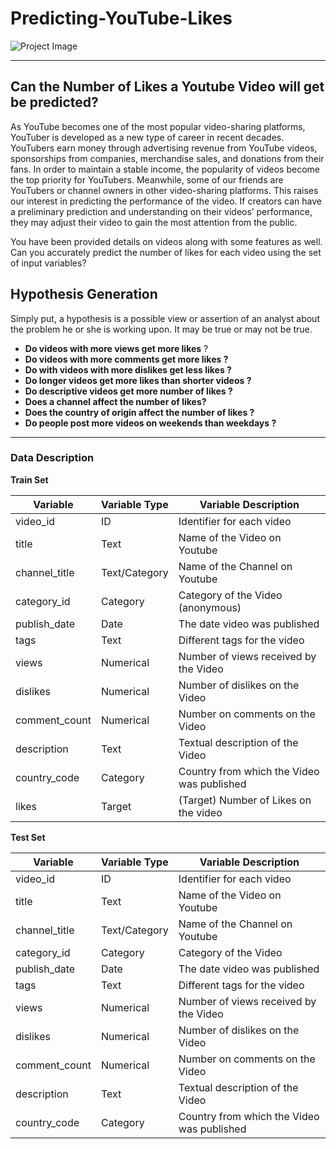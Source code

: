 # Predicting-YouTube-Likes

![Project Image](https://www.techinexpert.com/wp-content/uploads/2019/05/buy-youtube-likes_dd9e56d7-2c6e-457f-b8a9-0a25d4913999.jpg)

---

## Can the Number of Likes a Youtube Video will get be predicted?
As YouTube becomes one of the most popular video-sharing platforms, YouTuber is developed as a new type of career in recent decades. YouTubers earn money through advertising revenue from YouTube videos, sponsorships from companies, merchandise sales, and donations from their fans. In order to maintain a stable income, the popularity of videos become the top priority for YouTubers. Meanwhile, some of our friends are YouTubers or channel owners in other video-sharing platforms. This raises our interest in predicting the performance of the video. If creators can have a preliminary prediction and understanding on their videos’ performance, they may adjust their video to gain the most attention from the public.
 
You have been provided details on videos along with some features as well. Can you accurately predict the number of likes for each video using the set of input variables?

## Hypothesis Generation
Simply put, a hypothesis is a possible view or assertion of an analyst about the problem he or she is working upon. It may be true or may not be true.
* **Do videos with more views get more likes** ?
* **Do videos with more comments get more likes ?**
* **Do with videos with more dislikes get less likes ?**
* **Do longer videos get more likes than shorter videos ?**
* **Do descriptive videos get more number of likes ?**
* **Does a channel affect the number of likes?**
* **Does the country of origin affect the number of likes ?**
* **Do people post more videos on weekends than weekdays ?**

---
### Data Description
**Train Set** 
 
|Variable |Variable Type |Variable Description |
| -------- | ------------- | -------------------- |
| video_id |	ID           	| Identifier for each video |
| title   	| Text          |	Name of the Video on Youtube |
| channel_title |	Text/Category |	Name of the Channel on Youtube |
| category_id	| Category |	Category of the Video (anonymous)|
publish_date	| Date |	The date video was published |
|tags |	Text	| Different tags for the video |
| views |	Numerical |	Number of views received by the Video |
| dislikes	| Numerical	| Number of dislikes on the Video |
| comment_count |	Numerical	| Number on comments on the Video |
| description |	Text	| Textual description of the Video |
| country_code |	Category	| Country from which the Video was published |
| likes	| Target	| (Target) Number of Likes on the video |


**Test Set**

|Variable	| Variable Type |	Variable Description |
|---------|---------------|----------------------|
|video_id |	ID	| Identifier for each video |
|title	| Text	| Name of the Video on Youtube |
|channel_title |	Text/Category |	Name of the Channel on Youtube |
|category_id	| Category	| Category of the Video |
|publish_date |	Date	| The date video was published |
|tags	| Text	| Different tags for the video |
|views	| Numerical	| Number of views received by the Video |
|dislikes	| Numerical |	Number of dislikes on the Video |
|comment_count |	Numerical |	Number on comments on the Video |
|description |	Text	| Textual description of the Video |
|country_code |	Category	| Country from which the Video was published |
